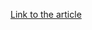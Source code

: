 [Link to the article](https://www.akamai.com/blog/security-research/hinatabot-uncovering-new-golang-ddos-botnet)
